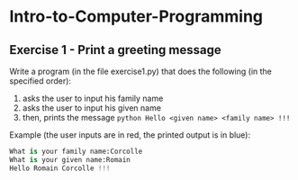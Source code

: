 # Intro-to-Computer-Programming

## Exercise 1 - Print a greeting message

Write a program (in the file exercise1.py) that does the following (in the specified order):

1. asks the user to input his family name
2. asks the user to input his given name
3. then, prints the message ```python Hello <given name> <family name> !!!```
  
Example (the user inputs are in red, the printed output is in blue):
```python
What is your family name:Corcolle
What is your given name:Romain
Hello Romain Corcolle !!!
```
